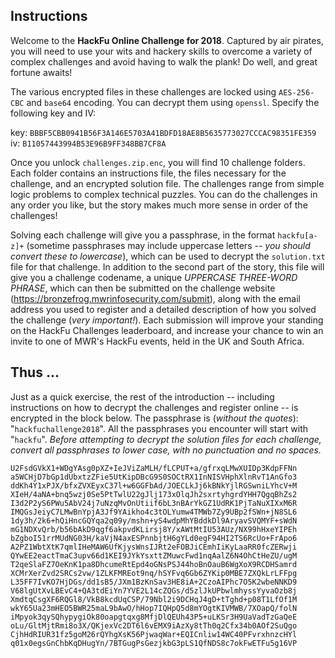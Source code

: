 ## Instructions

Welcome to the **HackFu Online Challenge for 2018**. Captured by air pirates, you will need to use your wits and hackery skills to overcome a variety of complex challenges and avoid having to walk the plank! Do well, and great fortune awaits!

The various encrypted files in these challenges are locked using `AES-256-CBC` and `base64` encoding. You can decrypt them using `openssl`. Specify the following key and IV:

key: `BBBF5CBB0941B56F3A146E5703A41BDFD18AE8B5635773027CCCAC98351FE359`
iv: `B11057443994B53E96B9FF348BB7CF8A`

Once you unlock `challenges.zip.enc`, you will find 10 challenge folders. Each folder contains an instructions file, the files necessary for the challenge, and an encrypted solution file. The challenges range from simple logic problems to complex technical puzzles. You can do the challenges in any order you like, but the story makes much more sense in order of the challenges!

Solving each challenge will give you a passphrase, in the format `hackfu[a-z]+` (sometime passphrases may include uppercase letters -- _you should convert these to lowercase_), which can be used to decrypt the `solution.txt` file for that challenge. In addition to the second part of the story, this file will give you a challenge codename, a unique _UPPERCASE THREE-WORD PHRASE_, which can then be submitted on the challenge website (https://bronzefrog.mwrinfosecurity.com/submit), along with the email address you used to register and a detailed description of how you solved the challenge (_very important!_). Each submission will improve your standing on the HackFu Challenges leaderboard, and increase your chance to win an invite to one of MWR's HackFu events, held in the UK and South Africa.

## Thus ...

Just as a quick exercise, the rest of the introduction -- including instructions on how to decrypt the challenges and register online -- is encrypted in the block below. The passphrase is (_without the quotes_): "`hackfuchallenge2018`". All the passphrases you encounter will start with "`hackfu`". _Before attempting to decrypt the solution files for each challenge, convert all passphrases to lower case, with no punctuation and no spaces._

```
U2FsdGVkX1+WDgYAsg0pXZ+IeJViZaMLH/fLCPUT+a/gfrxqLMwXUIDp3KdpFFNn
a5WCHjD7bGp1dUbxtzZFie5UtKipDBcG9S0SOCtRX1InNISVHphXlnRvT1AnGfo3
ddKh4Y1xPJX/bfxZVXEyxC37l+w6GGFbAd/JOECLkJj6kBNkYjlRGSwniLYhcV+M
XIeH/4aNA+bnq5wzj0Se5PtTwlU22gJlj173xOlqJh2sxrtyhgrdYHH7QgqBhZs2
I3d2P2yS6PWu5AbV24j7uNzqMvOnUtiif6bL3nBArYkGZ1UdRK1PjTaNuXIXxM6R
IMQGsJeiyC7LMwBnYpjA3Jf9YAikho4c3tOLYumw4TMWb7Zy9UBp2fSWn+jN8SL6
1dy3h/2k6+hQiHncGQYqa2q09y/mshn+yS4wdpMhYBddkDl9AryavSVQMYF+sWdN
mG1NDXvQrb/b56bAkD9qgf6akpvdKLirsj8Y/xAWtMtIU53AUz/NX99hHxeYIPEh
bZgboI51rrMUdNG03H/kaVjN4axESPnnbjtH6gYLd0egF94HI2TS6RcUo+FrApo6
A2PZ1WbtXtK7qmlIHeMAW6UfKjysWnsIJRt2eFOBJiCEmhIiKyLaaRR0fcZERwji
QYwEE2eactTmaC3upv66d1KEI9JYkYsxttZMuwcFwd1nqAalZ6N4OhCtHeZU/ugM
T2qeSlaFZ7OeKnK1pa8DhcumeRtEpd4oGNsPSJ44hoBnOauB6WgXoX9RCDHSamrd
XCMrXerZvd2SRCs2vw/1ZLKFMREot9nq/hSYFvq6Gb6ZYKip0MBE7ZXQkLrLFFpg
L35FF7IvKO7HjDGs/dd1sB5/JXm1BzKnSav3HE8iA+2CzoAIPhc7O5K2wbeNNKD9
V68lgUtXvLBEvC4+QA3tdEiYn7YVE2L14cZQGs/d5zlJkUPbwlmhyssYyvaOzb8j
XmdtqCsgXF6RQGl8/VkB8kcdUqCSP/79Nbl2i9DCHqJ4gD+tTghd+p08T1LfOf1M
wkY65Ua23mHEO5BWR25maL9bAwO/hHop7IQHpQ5d8mYOgtKIVMWB/7XOapQ/folN
iMpyok3qySQhypygiOk80oapgtqxg8MfjDlQEUh43P5+uLKSr3H9UaVadTzGaQeE
oLu/GltMjtRmi8o3X/QKjexVc2DT6l6vEMX9iAzXy8tTh0q2Cfx34b0AOf2SuQgo
CjhHdRIUR31fz5goM26rQYhgXsK56PjwaqWar+EQICnliw14WC40PFvrxhnzcHYl
q01x0egsGnChbKqDHugYn/7BTGugPsGezjkbG3pLS1QfNDS8c7okFwETFu5g16VP
```
